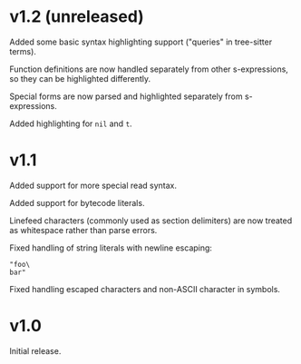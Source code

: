 # v1.2 (unreleased)

Added some basic syntax highlighting support ("queries" in tree-sitter
terms).

Function definitions are now handled separately from other
s-expressions, so they can be highlighted differently.

Special forms are now parsed and highlighted separately from
s-expressions.

Added highlighting for `nil` and `t`.

# v1.1

Added support for more special read syntax.

Added support for bytecode literals.

Linefeed characters (commonly used as section delimiters) are now treated
as whitespace rather than parse errors.

Fixed handling of string literals with newline escaping:

```
"foo\
bar"
```

Fixed handling escaped characters and non-ASCII character in symbols.

# v1.0

Initial release.
